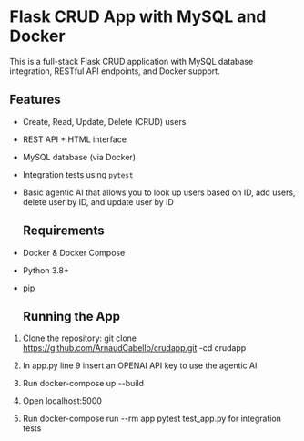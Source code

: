 # Flask CRUD App with MySQL and Docker
This is a full-stack Flask CRUD application with MySQL database integration, RESTful API endpoints, and Docker support.

## Features
- Create, Read, Update, Delete (CRUD) users
- REST API + HTML interface
- MySQL database (via Docker)
- Integration tests using `pytest`
- Basic agentic AI that allows you to look up users based on ID, add users, delete user by ID, and update user by ID

  ## Requirements
- Docker & Docker Compose
- Python 3.8+
- pip

  ## Running the App
1. Clone the repository: git clone https://github.com/ArnaudCabello/crudapp.git
   -cd crudapp

2. In app.py line 9 insert an OPENAI API key to use the agentic AI 
   
3. Run docker-compose up --build

4. Open localhost:5000

5. Run docker-compose run --rm app pytest test_app.py for integration tests


   
